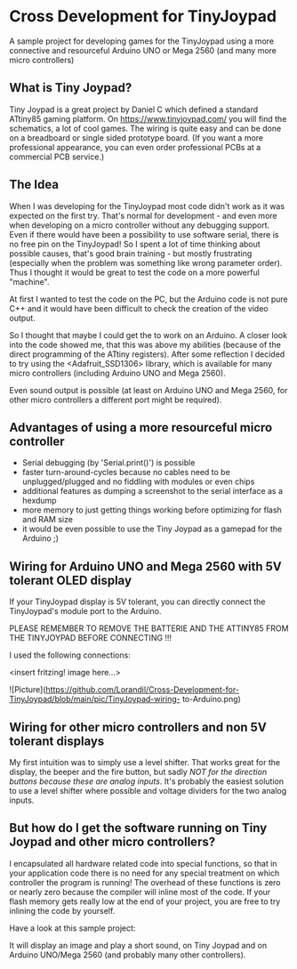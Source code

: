 # Cross Development for TinyJoypad
 A sample project for developing games for the TinyJoypad using a more connective and resourceful Arduino UNO or Mega 2560 (and many more micro controllers)
 

## What is Tiny Joypad?
Tiny Joypad is a great project by Daniel C which defined a standard ATtiny85 gaming platform.
On https://www.tinyjoypad.com/ you will find the schematics, a lot of cool games.
The wiring is quite easy and can be done on a breadboard or single sided prototype board.
(If you want a more professional appearance, you can even order professional PCBs at a commercial
PCB service.)


## The Idea
When I was developing for the TinyJoypad most code didn't work as it was expected on the first try.
That's normal for development - and even more when developing on a micro controller without any debugging support.
Even if there would have been a possibility to use software serial, there is no free pin on the TinyJoypad!
So I spent a lot of time thinking about possible causes, that's good brain training - but mostly frustrating (especially when the problem was something like wrong parameter order). Thus I thought it would be great to test the code on a more powerful "machine".

At first I wanted to test the code on the PC, but the Arduino code is not pure C++ and it would have been difficult to check the creation of the video output.

So I thought that maybe I could get the <ssd1306xled> to work on an Arduino. A closer look into the code showed me, that this was above my abilities (because of the direct programming of the ATtiny registers).
After some reflection I decided to try using the <Adafruit_SSD1306> library, which is available for many micro controllers (including Arduino UNO and Mega 2560).

Even sound output is possible (at least on Arduino UNO and Mega 2560, for other micro controllers a different port might be required).


## Advantages of using a more resourceful micro controller
* Serial debugging (by 'Serial.print()') is possible
* faster turn-around-cycles because no cables need to be unplugged/plugged and no fiddling with modules or even chips
* additional features as dumping a screenshot to the serial interface as a hexdump
* more memory to just getting things working before optimizing for flash and RAM size
* it would be even possible to use the Tiny Joypad as a gamepad for the Arduino ;) 


## Wiring for Arduino UNO and Mega 2560 with 5V tolerant OLED display
If your TinyJoypad display is 5V tolerant, you can directly connect the TinyJoypad's module port to the Arduino.

PLEASE REMEMBER TO REMOVE THE BATTERIE AND THE ATTINY85 FROM THE TINYJOYPAD BEFORE CONNECTING !!!

I used the following connections:

<insert fritzing! image here...>

![Picture](https://github.com/Lorandil/Cross-Development-for-TinyJoypad/blob/main/pic/TinyJoypad-wiring- to-Arduino.png)


## Wiring for other micro controllers and non 5V tolerant displays
My first intuition was to simply use a level shifter. That works great for the display, the beeper and the fire button, but sadly *NOT for the direction buttons because these are analog inputs*.
It's probably the easiest solution to use a level shifter where possible and voltage dividers for the two analog inputs.


## But how do I get the software running on Tiny Joypad and other micro controllers?
I encapsulated all hardware related code into special functions, so that in your application code there is no need 
for any special treatment on which controller the program is running!
The overhead of these functions is zero or nearly zero because the compiler will inline most of the code.
If your flash memory gets really low at the end of your project, you are free to try inlining the code by yourself.

Have a look at this sample project:

It will display an image and play a short sound, on Tiny Joypad and on Arduino UNO/Mega 2560 (and probably many other controllers).



